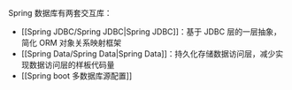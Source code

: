 Spring 数据库有两套交互库：

* [[Spring JDBC/Spring JDBC|Spring JDBC]]：基于 JDBC 层的一层抽象，简化 ORM 对象关系映射框架
* [[Spring Data/Spring Data|Spring Data]]：持久化存储数据访问层，减少实现数据访问层的样板代码量
* [[Spring boot 多数据库源配置]]